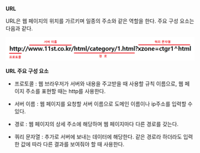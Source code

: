 **URL**

URL은 웹 페이지의 위치를 가르키며 일종의 주소와 같은 역할을 한다. 주요 구성 요소는
다음과 같다.

![img](https://github.com/dilmah0203/TIL/blob/main/Image/URL.png)

**URL 주요 구성 요소**

- 프로토콜 : 웹 브라우저가 서버와 내용을 주고받을 때 사용할 규칙 이름으로, 웹 페이지 주소를 표현할 때는 http를 사용한다.

- 서버 이름 : 웹 페이지를 요청할 서버 이름으로 도메인 이름이나 ip주소를 입력할 수 있다.

- 경로 : 웹 페이지의 상세 주소에 해당하며 웹 페이지마다 다른 경로를 갖는다.

- 쿼리 문자열 : 추가로 서버에 보내는 데이터에 해당한다. 같은 경로라 하더라도 입력한 값에 따라 다른 결과를 보여줘야 할 때 사용한다.